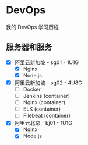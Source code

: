 # DevOps
我的 DevOps 学习历程

## 服务器和服务

- [x] 阿里云新加坡 - sg01 - 1U1G
  - [x] Nginx
  - [x] Node.js
- [x] 阿里云新加坡 - sg02 - 4U8G
  - [ ] Docker
  - [ ] Jenkins (container)
  - [ ] Nginx (container)
  - [ ] ELK (container)
  - [ ] Filebeat (container)
- [x] 阿里云北京 - bj01 - 1U1G
  - [x] Nginx
  - [x] Node.js
